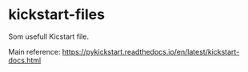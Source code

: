 # kickstart-files
Som usefull Kicstart file.

Main reference: https://pykickstart.readthedocs.io/en/latest/kickstart-docs.html
